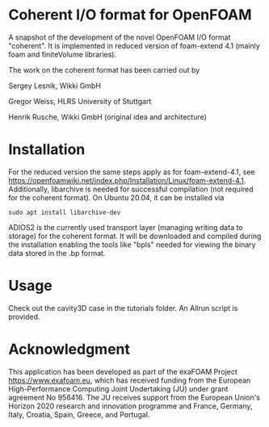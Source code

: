 # Coherent I/O format for OpenFOAM
A snapshot of the development of the novel OpenFOAM I/O format "coherent". It
is implemented in reduced version of foam-extend 4.1 (mainly foam and
finiteVolume libraries).

The work on the coherent format has been carried out by

Sergey Lesnik, Wikki GmbH

Gregor Weiss, HLRS University of Stuttgart

Henrik Rusche, Wikki GmbH (original idea and architecture)

# Installation
For the reduced version the same steps apply as for foam-extend-4.1, see
https://openfoamwiki.net/index.php/Installation/Linux/foam-extend-4.1.
Additionally, libarchive is needed for successful compilation (not required for
the coherent format). On Ubuntu 20.04, it can be installed via

`sudo apt install libarchive-dev`

ADIOS2 is the currently used transport layer (managing writing data to storage)
for the coherent format. It will be downloaded and compiled during the
installation enabling the tools like "bpls" needed for viewing the binary data
stored in the .bp format.

# Usage
Check out the cavity3D case in the tutorials folder. An Allrun script is
provided.

# Acknowledgment
This application has been developed as part of the exaFOAM Project
https://www.exafoam.eu, which has received funding from the European
High-Performance Computing Joint Undertaking (JU) under grant agreement No
956416. The JU receives support from the European Union's Horizon 2020 research
and innovation programme and France, Germany, Italy, Croatia, Spain, Greece,
and Portugal.
